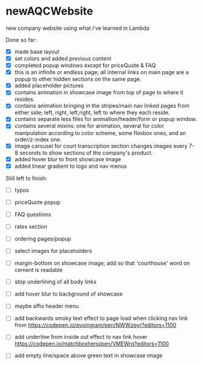 # newAQCWebsite
new company website using what i've learned in Lambda


Done so far:

- [X] made base layout
- [X] set colors and added previous content
- [X] completed popup windows except for priceQuote & FAQ
- [X] this is an infinite or endless page; all internal links on main page are a popup to other hidden sections on the same page.
- [X] added placeholder pictures
- [X] contains animation in showcase image from top of page to where it resides.
- [X] contains animation bringing in the stripes/main nav linked pages from either side; left, right, left,right, left to where they each reside.
- [X] contains separate less files for animation/header/form or popup window.
- [X] contains several mixins: one for animation, several for color manipulation according to color scheme, some flexbox ones, and an order/z-index one.
- [X] image carousel for court transcription section changes images every 7-8 seconds to show sections of the company's product.
- [X] added hover blur to front showcase image
- [X] added linear gradient to logo and nav menus

Still left to finish: 

- [ ] typos
- [ ] priceQuote popup
- [ ] FAQ questions
- [ ] rates section
- [ ] ordering pages/popup
- [ ] select images for placeholders
- [ ] margin-bottom on showcase image; add so that 'courthouse' word on cement is readable
- [ ] stop underlining of all body links
- [ ] add hover blur to background of showcase
- [ ] maybe affix header menu
- [ ] add backwards smoky text effect to page load when clicking nav link from https://codepen.io/evoingram/pen/NWWzqyr?editors=1100
- [ ] add underline from inside out effect to nav link hover https://codepen.io/matchboxhero/pen/VMEWrq?editors=1100
- [ ] add empty line/space above green text in showcase image

